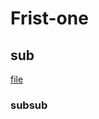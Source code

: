 # Frist-one

## sub
[file](https://github.com/muzonhussain/Frist-one/edit/main/README.md)
### subsub 
